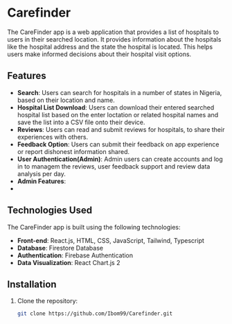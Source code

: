 # Carefinder
The CareFinder app is a web application that provides a list of hospitals to users in their searched location. It provides information about the hospitals like the hospital address and the state the hospital is located.
This helps users make informed decisions about their hospital visit options.

## Features

- **Search**: Users can search for hospitals in a number of states in Nigeria,  based on their location and name.
- **Hospital List Download**: Users can download their entered searched hospital list based on the enter loctation or related hospital names and save the list into a CSV file onto their device.
- **Reviews**: Users can read and submit reviews for hospitals, to share their experiences with others.
- **Feedback Option**: Users can submit their feedback on app experience or report dishonest information shared.
- **User Authentication(Admin)**: Admin users can create accounts and log in to managem the reviews, user feedback support and review data analysis per day.
- **Admin Features**:
- 
## Technologies Used

The CareFinder app is built using the following technologies:

- **Front-end**: React.js, HTML, CSS, JavaScript, Tailwind, Typescript
- **Database**: Firestore Database
- **Authentication**: Firebase Authentication
- **Data Visualization**: React Chart.js 2

## Installation

1. Clone the repository:

   ```bash
   git clone https://github.com/Ibom99/Carefinder.git
